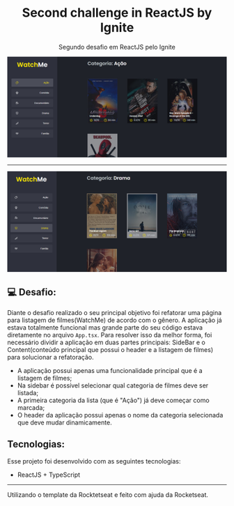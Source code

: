 
<h1 align="center"> Second challenge in ReactJS by Ignite </h1>
<p align="center"> Segundo desafio em ReactJS pelo Ignite </p>

<p>
  <img alt="WatchMe in ReactJS" title="WatchMe in ReactJS" src="./public/reactjs-watchme.png"  />
</p>

---

<p>
  <img alt="WatchMe in ReactJS-2" title="WatchMe in ReactJS-2" src="./public/reactjs-wathme-2.png"  />
</p>

## 💻 Desafio:

Diante o desafio realizado o seu principal objetivo foi refatorar uma página para listagem de filmes(WatchMe) de acordo com o gênero. 
A aplicação já estava totalmente funcional mas grande parte do seu código estava diretamente no arquivo `App.tsx`. 
Para resolver isso da melhor forma, foi necessário dividir a aplicação em duas partes principais: SideBar e o Content(conteúdo principal que possui o header e a listagem de filmes)
para solucionar a refatoração.

* A aplicação possui apenas uma funcionalidade principal que é a listagem de filmes;
* Na sidebar é possível selecionar qual categoria de filmes deve ser listada;
* A primeira categoria da lista (que é "Ação") já deve começar como marcada;
* O header da aplicação possui apenas o nome da categoria selecionada que deve mudar dinamicamente.

## Tecnologias:

Esse projeto foi desenvolvido com as seguintes tecnologias:

- ReactJS + TypeScript 

---

Utilizando o template da Rocktetseat e feito com ajuda da Rocketseat.
